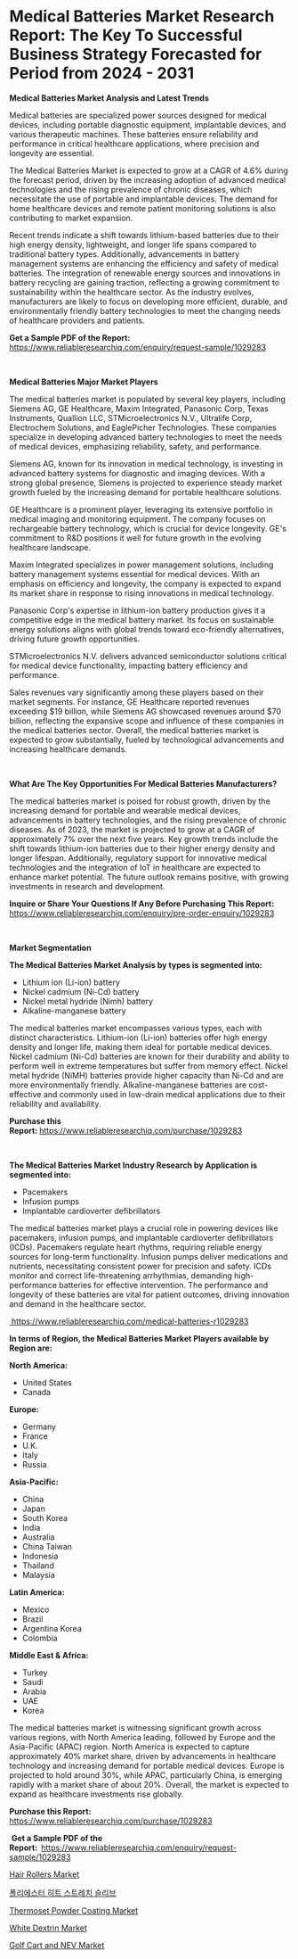 <p><h1>Medical Batteries Market Research Report: The Key To Successful Business Strategy Forecasted for Period from 2024 - 2031</h1></p><p><strong>Medical Batteries Market Analysis and Latest Trends</strong></p>
<p><p>Medical batteries are specialized power sources designed for medical devices, including portable diagnostic equipment, implantable devices, and various therapeutic machines. These batteries ensure reliability and performance in critical healthcare applications, where precision and longevity are essential.</p><p>The Medical Batteries Market is expected to grow at a CAGR of 4.6% during the forecast period, driven by the increasing adoption of advanced medical technologies and the rising prevalence of chronic diseases, which necessitate the use of portable and implantable devices. The demand for home healthcare devices and remote patient monitoring solutions is also contributing to market expansion.</p><p>Recent trends indicate a shift towards lithium-based batteries due to their high energy density, lightweight, and longer life spans compared to traditional battery types. Additionally, advancements in battery management systems are enhancing the efficiency and safety of medical batteries. The integration of renewable energy sources and innovations in battery recycling are gaining traction, reflecting a growing commitment to sustainability within the healthcare sector. As the industry evolves, manufacturers are likely to focus on developing more efficient, durable, and environmentally friendly battery technologies to meet the changing needs of healthcare providers and patients.</p></p>
<p><strong>Get a Sample PDF of the Report:&nbsp;</strong> <a href="https://www.reliableresearchiq.com/enquiry/request-sample/1029283">https://www.reliableresearchiq.com/enquiry/request-sample/1029283</a></p>
<p>&nbsp;</p>
<p><strong>Medical Batteries Major Market Players</strong></p>
<p><p>The medical batteries market is populated by several key players, including Siemens AG, GE Healthcare, Maxim Integrated, Panasonic Corp, Texas Instruments, Quallion LLC, STMicroelectronics N.V., Ultralife Corp, Electrochem Solutions, and EaglePicher Technologies. These companies specialize in developing advanced battery technologies to meet the needs of medical devices, emphasizing reliability, safety, and performance.</p><p>Siemens AG, known for its innovation in medical technology, is investing in advanced battery systems for diagnostic and imaging devices. With a strong global presence, Siemens is projected to experience steady market growth fueled by the increasing demand for portable healthcare solutions.</p><p>GE Healthcare is a prominent player, leveraging its extensive portfolio in medical imaging and monitoring equipment. The company focuses on rechargeable battery technology, which is crucial for device longevity. GE's commitment to R&D positions it well for future growth in the evolving healthcare landscape.</p><p>Maxim Integrated specializes in power management solutions, including battery management systems essential for medical devices. With an emphasis on efficiency and longevity, the company is expected to expand its market share in response to rising innovations in medical technology.</p><p>Panasonic Corp's expertise in lithium-ion battery production gives it a competitive edge in the medical battery market. Its focus on sustainable energy solutions aligns with global trends toward eco-friendly alternatives, driving future growth opportunities. </p><p>STMicroelectronics N.V. delivers advanced semiconductor solutions critical for medical device functionality, impacting battery efficiency and performance. </p><p>Sales revenues vary significantly among these players based on their market segments. For instance, GE Healthcare reported revenues exceeding $19 billion, while Siemens AG showcased revenues around $70 billion, reflecting the expansive scope and influence of these companies in the medical batteries sector. Overall, the medical batteries market is expected to grow substantially, fueled by technological advancements and increasing healthcare demands.</p></p>
<p>&nbsp;</p>
<p><strong>What Are The Key Opportunities For Medical Batteries Manufacturers?</strong></p>
<p><p>The medical batteries market is poised for robust growth, driven by the increasing demand for portable and wearable medical devices, advancements in battery technologies, and the rising prevalence of chronic diseases. As of 2023, the market is projected to grow at a CAGR of approximately 7% over the next five years. Key growth trends include the shift towards lithium-ion batteries due to their higher energy density and longer lifespan. Additionally, regulatory support for innovative medical technologies and the integration of IoT in healthcare are expected to enhance market potential. The future outlook remains positive, with growing investments in research and development.</p></p>
<p><strong>Inquire or Share Your Questions If Any Before Purchasing This Report:</strong> <a href="https://www.reliableresearchiq.com/enquiry/pre-order-enquiry/1029283">https://www.reliableresearchiq.com/enquiry/pre-order-enquiry/1029283</a></p>
<p>&nbsp;</p>
<p><strong>Market Segmentation</strong></p>
<p><strong>The Medical Batteries Market Analysis by types is segmented into:</strong></p>
<p><ul><li>Lithium ion (Li-ion) battery</li><li>Nickel cadmium (Ni-Cd) battery</li><li>Nickel metal hydride (Nimh) battery</li><li>Alkaline-manganese battery</li></ul></p>
<p><p>The medical batteries market encompasses various types, each with distinct characteristics. Lithium-ion (Li-ion) batteries offer high energy density and longer life, making them ideal for portable medical devices. Nickel cadmium (Ni-Cd) batteries are known for their durability and ability to perform well in extreme temperatures but suffer from memory effect. Nickel metal hydride (NiMH) batteries provide higher capacity than Ni-Cd and are more environmentally friendly. Alkaline-manganese batteries are cost-effective and commonly used in low-drain medical applications due to their reliability and availability.</p></p>
<p><strong>Purchase this Report:&nbsp;</strong><a href="https://www.reliableresearchiq.com/purchase/1029283">https://www.reliableresearchiq.com/purchase/1029283</a></p>
<p>&nbsp;</p>
<p><strong>The Medical Batteries Market Industry Research by Application is segmented into:</strong></p>
<p><ul><li>Pacemakers</li><li>Infusion pumps</li><li>Implantable cardioverter defibrillators</li></ul></p>
<p><p>The medical batteries market plays a crucial role in powering devices like pacemakers, infusion pumps, and implantable cardioverter defibrillators (ICDs). Pacemakers regulate heart rhythms, requiring reliable energy sources for long-term functionality. Infusion pumps deliver medications and nutrients, necessitating consistent power for precision and safety. ICDs monitor and correct life-threatening arrhythmias, demanding high-performance batteries for effective intervention. The performance and longevity of these batteries are vital for patient outcomes, driving innovation and demand in the healthcare sector.</p></p>
<p><a href="https://www.reliableresearchiq.com/medical-batteries-r1029283">&nbsp;https://www.reliableresearchiq.com/medical-batteries-r1029283</a></p>
<p><strong>In terms of Region, the Medical Batteries Market Players available by Region are:</strong></p>
<p>
    <p> <strong> North America: </strong>
        <ul>
            <li>United States</li>
            <li>Canada</li>
        </ul>
        </p> 
    <p> <strong> Europe: </strong>
        <ul>
            <li>Germany</li>
            <li>France</li>
            <li>U.K.</li>
            <li>Italy</li>
            <li>Russia</li>
        </ul>
        </p> 
    <p> <strong> Asia-Pacific: </strong>
        <ul>
            <li>China</li>
            <li>Japan</li>
            <li>South Korea</li>
            <li>India</li>
            <li>Australia</li>
            <li>China Taiwan</li>
            <li>Indonesia</li>
            <li>Thailand</li>
            <li>Malaysia</li>
        </ul>
        </p> 
    <p> <strong> Latin America: </strong>
        <ul>
            <li>Mexico</li>
            <li>Brazil</li>
            <li>Argentina Korea</li>
            <li>Colombia</li>
        </ul>
        </p> 
    <p> <strong> Middle East & Africa: </strong>
        <ul>
            <li>Turkey</li>
            <li>Saudi</li>
            <li>Arabia</li>
            <li>UAE</li>
            <li>Korea</li>
        </ul>
    </p>
    </p>
<p><p>The medical batteries market is witnessing significant growth across various regions, with North America leading, followed by Europe and the Asia-Pacific (APAC) region. North America is expected to capture approximately 40% market share, driven by advancements in healthcare technology and increasing demand for portable medical devices. Europe is projected to hold around 30%, while APAC, particularly China, is emerging rapidly with a market share of about 20%. Overall, the market is expected to expand as healthcare investments rise globally.</p></p>
<p><strong>Purchase this Report: </strong><a href="https://www.reliableresearchiq.com/purchase/1029283">https://www.reliableresearchiq.com/purchase/1029283</a></p>
<p>&nbsp;<strong>Get a Sample PDF of the Report:&nbsp;&nbsp;</strong><a href="https://www.reliableresearchiq.com/enquiry/request-sample/1029283">https://www.reliableresearchiq.com/enquiry/request-sample/1029283</a></p>
<p><strong></strong></p>
<p><p><a href="https://medium.com/@adrainratke1952/the-hair-rollers-market-report-analyzes-important-operational-and-performance-data-so-one-may-e7e9069700a9">Hair Rollers Market</a></p><p><a href="https://medium.com/@vlcostes/polyester-heat-stretch-sleeves-market-%EC%9D%98-%EA%B8%80%EB%A1%9C%EB%B2%8C-%EC%8B%9C%EC%9E%A5-%EA%B0%9C%EC%9A%94%EB%8A%94-%EC%A0%84-%EC%84%B8%EA%B3%84-%EB%B0%8F-%EC%A3%BC%EC%9A%94-%EC%8B%9C%EC%9E%A5%EC%9D%98-%EC%82%B0%EC%97%85%EC%97%90-%EC%98%81%ED%96%A5%EC%9D%84-%EB%AF%B8%EC%B9%98%EB%8A%94-%EC%A3%BC%EC%9A%94-%ED%8A%B8%EB%A0%8C%EB%93%9C%EC%97%90-%EB%8C%80%ED%95%9C-%EB%8F%85%ED%8A%B9%ED%95%9C-%EA%B4%80%EC%A0%90%EC%9D%84-6b203051c43b">폴리에스터 히트 스트레치 슬리브</a></p><p><a href="https://issuu.com/reportprime-2/docs/thermoset-powder-coating-market-siz_6aaa8ba9a28088">Thermoset Powder Coating Market</a></p><p><a href="https://issuu.com/reportprime-2/docs/white-dextrin-market-size-2030.pptx_c60842e53a0949">White Dextrin Market</a></p><p><a href="https://github.com/WayneGriffin411/Market-Research-Report-List-1/blob/main/golf-cart-and-nev-market.md">Golf Cart and NEV Market</a></p></p>